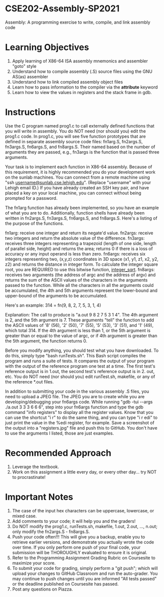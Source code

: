 # CSE202-Assembly-SP2021
Assembly: A programming exercise to write, compile, and link assembly code

# Learning Objectives
1) Apply learning of X86-64 ISA assembly mnemonics and assembler "goto" style 
2) Understand how to compile assembly (.S) source files using the GNU AS(as) assembler
3) Understand how to link compiled assembly object files
4) Learn how to pass information to the compiler via the __attribute__ keyword
5) Learn how to view the values in registers and the stack frame in gdb.

# Instructions
Use the C program named prog1.c to call externally defined functions that you will write in assembly. You do NOT need (nor should you) edit the prog1.c code. In prog1.c, you will see five function prototypes that are defined in separate assembly source code files: fn1arg.S, fn2args.S, fn3args.S, fn6args.S, and fn8args.S. Their named based on the number of arguments they are passed, e.g., fn3args is the function that is passed three arguments.

Your task is to implement each function in X86-64 assembly. Because of this requirement, it is highly recommended you do your development work on the sunlab machines. You can connect from a remote machine using "ssh username@sunlab.cse.lehigh.edu". (Replace "username" with your Lehigh email ID.) If you have already created an SSH key pair, and have placed a key on your local machine, you can connect without being prompted for a password.

The fn1arg function has already been implemented, so you have an example of what you are to do. Additionally, function shells have already been written in fn2args.S, fn3args.S, fn6args.S, and fn8args.S. Here's a listing of the purpose of the functions.

fn1arg:  receive one integer and return its negate'd value.
fn2args: receive two integers and return the absolute value of the difference.
fn3args: receives three integers representing a trapezoid (length of one side, length of parallel side, height) and returns the area; returns 0 if there is a loss of accuracy or any input operand is less than zero.
fn6args: receives six integers representing two, (x,y,z) coordinates in 3D space (x1, y1, z1, x2, y2, z2) and returns the distance in integer form. To calculate the integer square root, you are REQUIRED to use this bitwise function, [integer_sqrt](https://en.wikipedia.org/wiki/Integer_square_root).
fn8args: receives two arguments (the address of argc and the address of argv) and returns the sum of the ASCII values of the characters in the arguments passed to the function. While all the characters in all the arguments could be accumulated, the 4th and 5th arguments represent the lower-bound and upper-bound of the arguments to be accumulated.

Here's an example:
314 = fn(9, 8, 2, 7, 5, 3, 1, 4)  

Explanation:
The call to produce is "a.out 9 8 2 7 5 3 1 4". The 4th argument is 2, and the 5th argument is 7. These arguments "tell" the function to add the ASCII values of '8' (56), '2' (50), '7' (55), '5' (53), '3' (51), and '1' (49), which total 314. If the 4th argument is less than 1, or the 5th argument is greater than or equal to the value of argc, or if 4th argument is greater than the 5th argument, the function returns 0.

Before you modify anything, you should test what you have downloaded. To do this, simply type "bash runTests.sh". This Bash script compiles the program and runs a suite of tests. It compares the output of your program with the output of the reference program one test at a time. The first test's reference output is in 1.out, the second test's reference output is in 2. out, etc. You do NOT need (nor should you) edit runTest.sh, makefile, or any of the reference \*.out files.

In addition to submitting your code in the various assembly .S files, you need to upload a JPEG file. The JPEG you are to create while you are developing/debugging your fn6args code. While running "gdb -tui --args ./a.out 3 3 3 6 6 6", step into your fn6args function and type the gdb command "info registers" to display all the register values. Know that you can use the shortcut "i r" to do the same thing, and you can type "i r edi" to just print the value in the %edi register, for example. Save a screenshot of the output into a "registers.jpg" file and push this to GitHub. You don't have to use the arguments I listed, those are just examples.

# Recommended Approach
1) Leverage the textbook.
2) Work on this assignment a little every day, or every other day... try NOT to procrastinate!

# Important Notes
1) The case of the input hex characters can be uppercase, lowercase, or mixed case.
2) Add comments to your code; it will help you and the graders!
3) Do NOT modify the prog1.c, runTests.sh, makefile, 1.out, 2.out, ..., n.out; only modify the fn2args.S - fn8args.S.
4) Push your code often!!! This will give you a backup, enable you to retrieve earlier versions, and demonstrate you actually wrote the code over time. If you only perform one push of your final code, your submission will be THOROUGHLY evaluated to ensure it is original. 
5) Refer to the Programming Assignment Grading Rubric on Coursesite to maximize your score.
6) To submit your code for grading, simply perform a "git push"; which will upload your changes to GitHub Classroom and run the auto-grader. You may continue to push changes until you are informed "All tests passed" or the deadline published on Coursesite has passed.
7) Post any questions on Piazza.
